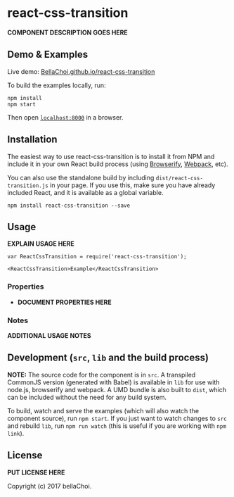 # react-css-transition

__COMPONENT DESCRIPTION GOES HERE__


## Demo & Examples

Live demo: [BellaChoi.github.io/react-css-transition](http://BellaChoi.github.io/react-css-transition/)

To build the examples locally, run:

```
npm install
npm start
```

Then open [`localhost:8000`](http://localhost:8000) in a browser.


## Installation

The easiest way to use react-css-transition is to install it from NPM and include it in your own React build process (using [Browserify](http://browserify.org), [Webpack](http://webpack.github.io/), etc).

You can also use the standalone build by including `dist/react-css-transition.js` in your page. If you use this, make sure you have already included React, and it is available as a global variable.

```
npm install react-css-transition --save
```


## Usage

__EXPLAIN USAGE HERE__

```
var ReactCssTransition = require('react-css-transition');

<ReactCssTransition>Example</ReactCssTransition>
```

### Properties

* __DOCUMENT PROPERTIES HERE__

### Notes

__ADDITIONAL USAGE NOTES__


## Development (`src`, `lib` and the build process)

**NOTE:** The source code for the component is in `src`. A transpiled CommonJS version (generated with Babel) is available in `lib` for use with node.js, browserify and webpack. A UMD bundle is also built to `dist`, which can be included without the need for any build system.

To build, watch and serve the examples (which will also watch the component source), run `npm start`. If you just want to watch changes to `src` and rebuild `lib`, run `npm run watch` (this is useful if you are working with `npm link`).

## License

__PUT LICENSE HERE__

Copyright (c) 2017 bellaChoi.

